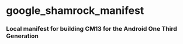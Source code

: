 # google_shamrock_manifest


### Local manifest for building CM13 for the Android One Third Generation
